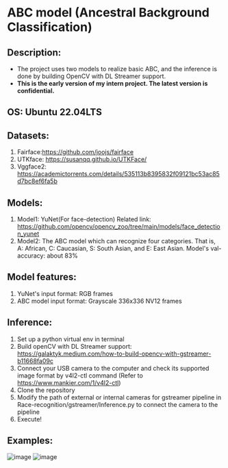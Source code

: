 # ABC model (Ancestral Background Classification)
## Description:
* The project uses two models to realize basic ABC, and the inference is done by building OpenCV with DL Streamer support.
* **This is the early version of my intern project. The latest version is confidential.**
>
## OS: Ubuntu 22.04LTS
>
## Datasets:
1. Fairface:https://github.com/joojs/fairface
2. UTKface: https://susanqq.github.io/UTKFace/
3. Vggface2: https://academictorrents.com/details/535113b8395832f09121bc53ac85d7bc8ef6fa5b
> 
## Models:
1. Model1: YuNet(For face-detection) Related link: https://github.com/opencv/opencv_zoo/tree/main/models/face_detection_yunet
2. Model2: The ABC model which can recognize four categories. That is, A: African, C: Caucasian, S: South Asian, and E: East Asian. Model's val-accuracy: about 83%
>
## Model features:
1. YuNet's input format: RGB frames
2. ABC model input format: Grayscale 336x336 NV12 frames
## Inference:
1. Set up a python virtual env in terminal 
2. Build openCV with DL Streamer support: https://galaktyk.medium.com/how-to-build-opencv-with-gstreamer-b11668fa09c
3. Connect your USB camera to the computer and check its supported image format by v4l2-ctl command
   (Refer to https://www.mankier.com/1/v4l2-ctl)
4. Clone the repository
5. Modify the path of external or internal cameras for gstreamer pipeline in Race-recognition/gstreamer/Inference.py to connect the camera to the pipeline
6. Execute!
>
## Examples:

![image](https://github.com/henry8248/The_ABC_model/blob/main/demo/Biden.png)
![image](https://github.com/henry8248/The_ABC_model/blob/main/demo/Obama.png)

